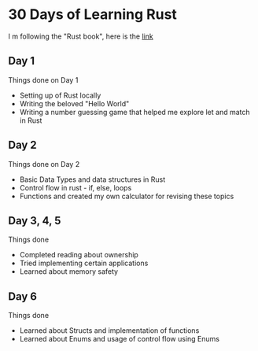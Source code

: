 # 30 Days of Learning Rust

I m following the "Rust book", here is the <a href="https://doc.rust-lang.org/stable/book/title-page.html">link</a>

## Day 1
Things done on Day 1
 - Setting up of Rust locally
 - Writing the beloved "Hello World"
 - Writing a number guessing game that helped me explore let and match in Rust

## Day 2
Things done on Day 2
- Basic Data Types and data structures in Rust
- Control flow in rust - if, else, loops
- Functions and created my own calculator for revising these topics
 
## Day 3, 4, 5
Things done
 - Completed reading about ownership
 - Tried implementing certain applications
 - Learned about memory safety

## Day 6
Things done
 - Learned about Structs and implementation of functions
 - Learned about Enums and usage of control flow using Enums
